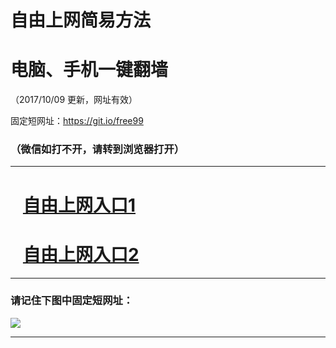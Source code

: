 ﻿# 自由上网简易方法

# 电脑、手机一键翻墙

（2017/10/09 更新，网址有效）

固定短网址：https://git.io/free99

### （微信如打不开，请转到浏览器打开）


***





# &nbsp;&nbsp; <a href="http://ft1731823463.fwq-tz-1001.info/fwqtz01.html?t=100900126896 " target="_blank">自由上网入口1</a>
# &nbsp;&nbsp; <a href="http://ft1976811771.fwq-tz-1002.info/fwqtz02.html?t=100900115501 " target="_blank">自由上网入口2</a>
***

### 请记住下图中固定短网址：

<img src="https://s3-us-west-2.amazonaws.com/fwq-1001/yjfq-20170905okok.png" /> 


***


